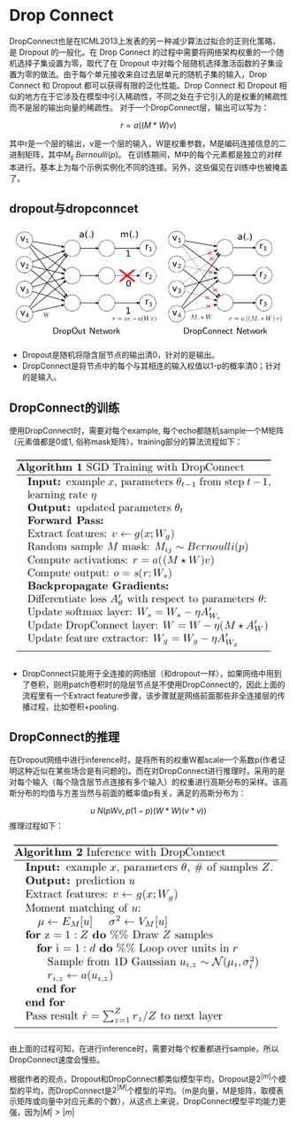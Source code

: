 # Drop Connect
DropConnect也是在ICML2013上发表的另一种减少算法过拟合的正则化策略，是 Dropout 的一般化。在 Drop Connect 的过程中需要将网络架构权重的一个随机选择子集设置为零，取代了在 Dropout 中对每个层随机选择激活函数的子集设置为零的做法。由于每个单元接收来自过去层单元的随机子集的输入，Drop Connect 和 Dropout 都可以获得有限的泛化性能。Drop Connect 和 Dropout 相似的地方在于它涉及在模型中引入稀疏性，不同之处在于它引入的是权重的稀疏性而不是层的输出向量的稀疏性。
对于一个DropConnect层，输出可以写为：

$$r=a((M*W)v)$$

其中r是一个层的输出，v是一个层的输入，W是权重参数，M是编码连接信息的二进制矩阵，其中$M_{ij}~Bernoulli(p)$。 在训练期间，M中的每个元素都是独立的对样本进行。基本上为每个示例实例化不同的连接。另外，这些偏见在训练中也被掩盖了。

## dropout与dropconncet

![dropconnect](https://raw.githubusercontent.com/w5688414/paddleImage/main/regularization_img/dropconnect.png)

+ Dropout是随机将隐含层节点的输出清0，针对的是输出。
+ DropConnect是将节点中的每个与其相连的输入权值以1-p的概率清0；针对的是输入。

## DropConnect的训练
使用DropConnect时，需要对每个example, 每个echo都随机sample一个M矩阵（元素值都是0或1, 俗称mask矩阵）。training部分的算法流程如下：

![](https://raw.githubusercontent.com/w5688414/paddleImage/main/regularization_img/dropconnect_training.png)

+ DropConnect只能用于全连接的网络层（和dropout一样），如果网络中用到了卷积，则用patch卷积时的隐层节点是不使用DropConnect的，因此上面的流程里有一个Extract feature步骤，该步骤就是网络前面那些非全连接层的传播过程，比如卷积+pooling.

## DropConnect的推理

在Dropout网络中进行inference时，是将所有的权重W都scale一个系数p(作者证明这种近似在某些场合是有问题的)。而在对DropConnect进行推理时，采用的是对每个输入（每个隐含层节点连接有多个输入）的权重进行高斯分布的采样。该高斯分布的均值与方差当然与前面的概率值p有关，满足的高斯分布为：

$$ u~N(pWv,p(1-p)(W*W)(v*v)) $$
推理过程如下：

![inference](https://raw.githubusercontent.com/w5688414/paddleImage/main/regularization_img/dropconnect_inference.png)

由上面的过程可知，在进行inference时，需要对每个权重都进行sample，所以DropConnect速度会慢些。

根据作者的观点，Dropout和DropConnect都类似模型平均，Dropout是$2^{|m|}$个模型的平均，而DropConnect是$2^{|M|}$个模型的平均。（m是向量，M是矩阵，取模表示矩阵或向量中对应元素的个数），从这点上来说，DropConnect模型平均能力更强，因为$|M|>|m|$